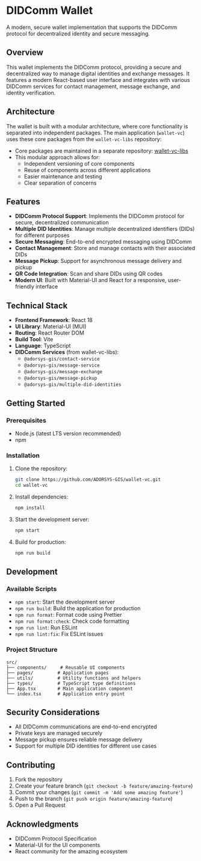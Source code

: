 # DIDComm Wallet

A modern, secure wallet implementation that supports the DIDComm protocol for decentralized identity and secure messaging.

## Overview

This wallet implements the DIDComm protocol, providing a secure and decentralized way to manage digital identities and exchange messages. It features a modern React-based user interface and integrates with various DIDComm services for contact management, message exchange, and identity verification.

## Architecture

The wallet is built with a modular architecture, where core functionality is separated into independent packages. The main application (`wallet-vc`) uses these core packages from the `wallet-vc-libs` repository:

- Core packages are maintained in a separate repository: [wallet-vc-libs](https://github.com/ADORSYS-GIS/wallet-vc-libs)
- This modular approach allows for:
  - Independent versioning of core components
  - Reuse of components across different applications
  - Easier maintenance and testing
  - Clear separation of concerns

## Features

- **DIDComm Protocol Support**: Implements the DIDComm protocol for secure, decentralized communication
- **Multiple DID Identities**: Manage multiple decentralized identifiers (DIDs) for different purposes
- **Secure Messaging**: End-to-end encrypted messaging using DIDComm
- **Contact Management**: Store and manage contacts with their associated DIDs
- **Message Pickup**: Support for asynchronous message delivery and pickup
- **QR Code Integration**: Scan and share DIDs using QR codes
- **Modern UI**: Built with Material-UI and React for a responsive, user-friendly interface

## Technical Stack

- **Frontend Framework**: React 18
- **UI Library**: Material-UI (MUI)
- **Routing**: React Router DOM
- **Build Tool**: Vite
- **Language**: TypeScript
- **DIDComm Services** (from wallet-vc-libs):
  - `@adorsys-gis/contact-service`
  - `@adorsys-gis/message-service`
  - `@adorsys-gis/message-exchange`
  - `@adorsys-gis/message-pickup`
  - `@adorsys-gis/multiple-did-identities`

## Getting Started

### Prerequisites

- Node.js (latest LTS version recommended)
- npm 

### Installation

1. Clone the repository:
   ```bash
   git clone https://github.com/ADORSYS-GIS/wallet-vc.git
   cd wallet-vc
   ```

2. Install dependencies:
   ```bash
   npm install
   ```

3. Start the development server:
   ```bash
   npm start
   ```

4. Build for production:
   ```bash
   npm run build
   ```

## Development

### Available Scripts

- `npm start`: Start the development server
- `npm run build`: Build the application for production
- `npm run format`: Format code using Prettier
- `npm run format:check`: Check code formatting
- `npm run lint`: Run ESLint
- `npm run lint:fix`: Fix ESLint issues

### Project Structure

```
src/
├── components/     # Reusable UI components
├── pages/         # Application pages
├── utils/         # Utility functions and helpers
├── types/         # TypeScript type definitions
├── App.tsx        # Main application component
└── index.tsx      # Application entry point
```

## Security Considerations

- All DIDComm communications are end-to-end encrypted
- Private keys are managed securely
- Message pickup ensures reliable message delivery
- Support for multiple DID identities for different use cases

## Contributing

1. Fork the repository
2. Create your feature branch (`git checkout -b feature/amazing-feature`)
3. Commit your changes (`git commit -m 'Add some amazing feature'`)
4. Push to the branch (`git push origin feature/amazing-feature`)
5. Open a Pull Request

## Acknowledgments

- DIDComm Protocol Specification
- Material-UI for the UI components
- React community for the amazing ecosystem
